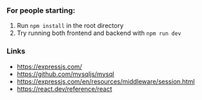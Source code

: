 ### For people starting: 
1. Run `npm install` in the root directory
2. Try running both frontend and backend with `npm run dev`

### Links
- https://expressjs.com/
- https://github.com/mysqljs/mysql
- https://expressjs.com/en/resources/middleware/session.html
- https://react.dev/reference/react